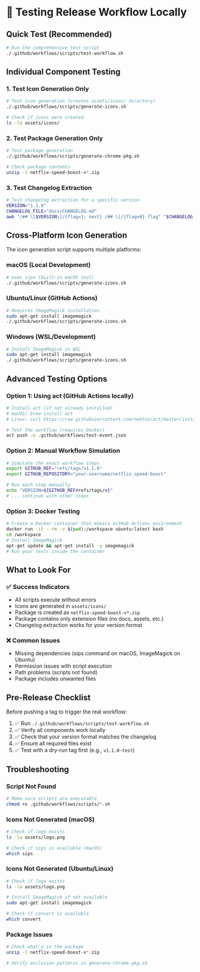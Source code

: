 # 🧪 Testing Release Workflow Locally

## Quick Test (Recommended)
```bash
# Run the comprehensive test script
./.github/workflows/scripts/test-workflow.sh
```

## Individual Component Testing

### 1. Test Icon Generation Only
```bash
# Test icon generation (creates assets/icons/ directory)
./.github/workflows/scripts/generate-icons.sh

# Check if icons were created
ls -la assets/icons/
```

### 2. Test Package Generation Only
```bash
# Test package generation
./.github/workflows/scripts/generate-chrome-pkg.sh

# Check package contents
unzip -l netflix-speed-boost-v*.zip
```

### 3. Test Changelog Extraction
```bash
# Test changelog extraction for a specific version
VERSION="1.1.0"
CHANGELOG_FILE="docs/CHANGELOG.md"
awk "/## \[$VERSION\]/{flag=1; next} /## \[/{flag=0} flag" "$CHANGELOG_FILE"
```

## Cross-Platform Icon Generation

The icon generation script supports multiple platforms:

### macOS (Local Development)
```bash
# Uses sips (built-in macOS tool)
./.github/workflows/scripts/generate-icons.sh
```

### Ubuntu/Linux (GitHub Actions)
```bash
# Requires ImageMagick installation
sudo apt-get install imagemagick
./.github/workflows/scripts/generate-icons.sh
```

### Windows (WSL/Development)
```bash
# Install ImageMagick in WSL
sudo apt-get install imagemagick
./.github/workflows/scripts/generate-icons.sh
```

## Advanced Testing Options

### Option 1: Using act (GitHub Actions locally)
```bash
# Install act (if not already installed)
# macOS: brew install act
# Linux: curl https://raw.githubusercontent.com/nektos/act/master/install.sh | sudo bash

# Test the workflow (requires Docker)
act push -e .github/workflows/test-event.json
```

### Option 2: Manual Workflow Simulation
```bash
# Simulate the exact workflow steps
export GITHUB_REF="refs/tags/v1.1.0"
export GITHUB_REPOSITORY="your-username/netflix-speed-boost"

# Run each step manually
echo "VERSION=${GITHUB_REF#refs/tags/v}"
# ... continue with other steps
```

### Option 3: Docker Testing
```bash
# Create a Docker container that mimics GitHub Actions environment
docker run -it --rm -v $(pwd):/workspace ubuntu:latest bash
cd /workspace
# Install ImageMagick
apt-get update && apt-get install -y imagemagick
# Run your tests inside the container
```

## What to Look For

### ✅ Success Indicators
- All scripts execute without errors
- Icons are generated in `assets/icons/`
- Package is created as `netflix-speed-boost-v*.zip`
- Package contains only extension files (no docs, assets, etc.)
- Changelog extraction works for your version format

### ❌ Common Issues
- Missing dependencies (sips command on macOS, ImageMagick on Ubuntu)
- Permission issues with script execution
- Path problems (scripts not found)
- Package includes unwanted files

## Pre-Release Checklist

Before pushing a tag to trigger the real workflow:

1. ✅ Run `./.github/workflows/scripts/test-workflow.sh`
2. ✅ Verify all components work locally
3. ✅ Check that your version format matches the changelog
4. ✅ Ensure all required files exist
5. ✅ Test with a dry-run tag first (e.g., `v1.1.0-test`)

## Troubleshooting

### Script Not Found
```bash
# Make sure scripts are executable
chmod +x .github/workflows/scripts/*.sh
```

### Icons Not Generated (macOS)
```bash
# Check if logo exists
ls -la assets/logo.png

# Check if sips is available (macOS)
which sips
```

### Icons Not Generated (Ubuntu/Linux)
```bash
# Check if logo exists
ls -la assets/logo.png

# Install ImageMagick if not available
sudo apt-get install imagemagick

# Check if convert is available
which convert
```

### Package Issues
```bash
# Check what's in the package
unzip -l netflix-speed-boost-v*.zip

# Verify exclusion patterns in generate-chrome-pkg.sh
```
